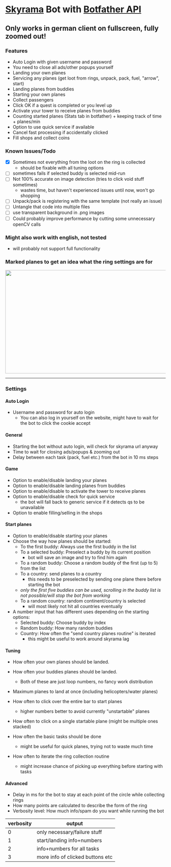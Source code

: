 # [Skyrama](https://www.skyrama.com/) Bot with [Botfather API](https://botfather.io/)

## Only works in german client on fullscreen, fully zoomed out!

### Features

* Auto Login with given username and password
* You need to close all ads/other popups yourself
* Landing your own planes
* Servicing any planes (get loot from rings, unpack, pack, fuel, "arrow", start)
* Landing planes from buddies
* Starting your own planes
* Collect passengers
* Click OK if a quest is completed or you level up
* Activate your tower to receive planes from buddies
* Counting started planes (Stats tab in botfather) + keeping track of time + planes/min
* Option to use quick service if available
* Cancel fast processing if accidentally clicked
* Fill shops and collect coins

### Known Issues/Todo

- [x] Sometimes not everything from the loot on the ring is collected 
    * should be fixable with all tuning options
- [ ] sometimes fails if selected buddy is selected mid-run
- [ ] Not 100% accurate on image detection (tries to click void stuff sometimes)
    * wastes time, but haven't experienced issues until now, won't go shopping
- [ ] Unpack/pack is registering with the same template (not really an issue)
- [ ] Untangle that code into multiple files
- [ ] use transparent background in .png images
- [ ] Could probably improve performance by cutting some unnecessary openCV calls

### Might also work with english, not tested
* will probably not support full functionality

### Marked planes to get an idea what the ring settings are for
<img src="https://i.ibb.co/CHFhN7X/marks.png" width="580" height="324" />

----

### Settings
#### Auto Login
* Username and password for auto login
    * You can also log in yourself on the website, might have to wait for the bot to click the cookie accept

#### General
* Starting the bot without auto login, will check for skyrama url anyway
* Time to wait for closing ads/popups & zooming out
* Delay between each task (pack, fuel etc.) from the bot in 10 ms steps

#### Game
* Option to enable/disable landing your planes
* Option to enable/disable landing planes from buddies
* Option to enable/disable to activate the tower to receive planes
* Option to enable/disable check for quick service
    * the bot will fall back to generic service if it detects qs to be unavailable
* Option to enable filling/selling in the shops

#### Start planes
* Option to enable/disable starting your planes
* Choose the way how planes should be started:
    * To the first buddy: Always use the first buddy in the list
    * To a selected buddy: Preselect a buddy by its current position
        * bot will save an image and try to find him again
    * To a random buddy: Choose a random buddy of the first (up to 5) from the list
    * To a country: send planes to a country
        * this needs to be preselected by sending one plane there before starting the bot
    * _only the first five buddies can be used, scrolling in the buddy list is not possible/will stop the bot from working_
    * To a random country: random continent/country is selected
        * will most likely not hit all countries eventually
* A number input that has different uses depending on the starting options:
    * Selected buddy: Choose buddy by index
    * Random buddy: How many random buddies
    * Country: How often the "send country planes routine" is iterated
        * this might be useful to work around skyrama lag

#### Tuning
* How often your own planes should be landed.
* How often your buddies planes should be landed.
    * Both of these are just loop numbers, no fancy work distribution

* Maximum planes to land at once (including helicopters/water planes)
* How often to click over the entire bar to start planes
    * higher numbers better to avoid currently "unstartable" planes
* How often to click on a single startable plane (might be multiple ones stacked)
* How often the basic tasks should be done
    * might be useful for quick planes, trying not to waste much time
* How often to iterate the ring collection routine
    * might increase chance of picking up everything before starting with tasks

#### Advanced
* Delay in ms for the bot to stay at each point of the circle while collecting rings
* How many points are calculated to describe the form of the ring
* Verbosity level: How much info/spam do you want while running the bot

verbosity|output
---------------|-------
0|only necessary/failure stuff
1|start/landing info+numbers
2|info+numbers for all tasks
3|more info of clicked buttons etc